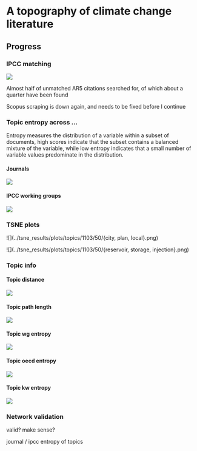 # A topography of climate change literature



## Progress

### IPCC matching
![](../plots/ipcc_matching.png)

Almost half of unmatched AR5 citations searched for, of which about a quarter
have been found

Scopus scraping is down again, and needs to be fixed before I continue

### Topic entropy across ...

Entropy measures the distribution of a variable within a subset of documents,
high scores indicate that the subset contains a balanced mixture of the variable,
while low entropy indicates that a small number of variable values predominate
in the distribution.

#### Journals

![](../plots/journal_entropy_time_1103.png)

#### IPCC working groups

![](../plots/wg_entropy_time_1103.png)

### TSNE plots

![](../tsne_results/plots/topics/1103/50/{city, plan, local}.png)

![](../tsne_results/plots/topics/1103/50/{reservoir, storage, injection}.png)

### Topic info

#### Topic distance
![](../plots/topic_distance.png)

#### Topic path length
![](../plots/topic_path_length.png)

#### Topic wg entropy
![](../plots/topic_wg_entropy.png)

#### Topic oecd entropy
![](../plots/topic_oecd_entropy.png)

#### Topic kw entropy
![](../plots/topic_kw_entropy.png)


### Network validation
valid? make sense?

journal / ipcc entropy of topics
